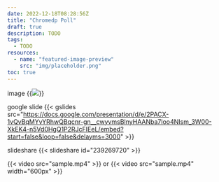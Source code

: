 ```yaml
---
date: 2022-12-18T08:28:56Z
title: "Chromedp Poll"
draft: true
description: TODO
tags:
  - TODO
resources:
  - name: "featured-image-preview"
    src: "img/placeholder.png"
toc: true
---
```


<!--more-->

image
{{<image src="/posts/chromedp-poll/img/placeholder.png">}}


google slide
{{< gslides src="https://docs.google.com/presentation/d/e/2PACX-1vQvBqMYvYRhwQBqcnr-gn__cwyvmsBInyHAANba7loo4NIsm_3W00-XkEK4-n5Vd0HgQ1P2RJcFIEeL/embed?start=false&loop=false&delayms=3000" >}}

slideshare
{{< slideshare id="239269720" >}}

{{< video src="sample.mp4" >}}
or
{{< video src="sample.mp4" width="600px" >}}
